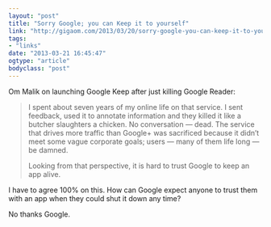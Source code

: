 ```yaml
---
layout: "post"
title: "Sorry Google; you can Keep it to yourself"
link: "http://gigaom.com/2013/03/20/sorry-google-you-can-keep-it-to-yourself/?utm_source=loopinsight.com&utm_medium=referral&utm_campaign=Feed%3A+loopinsight%2FKqJb+%28The+Loop%29"
tags: 
- "links"
date: "2013-03-21 16:45:47"
ogtype: "article"
bodyclass: "post"
---
```


Om Malik on launching Google Keep after just killing Google Reader:

> I spent about seven years of my online life on that service. I sent feedback, used it to annotate information and they killed it like a butcher slaughters a chicken. No conversation — dead. The service that drives more traffic than Google+ was sacrificed because it didn’t meet some vague corporate goals; users — many of them life long — be damned.
> 
> Looking from that perspective, it is hard to trust Google to keep an app alive.

I have to agree 100% on this. How can Google expect anyone to trust them with an app when they could shut it down any time?

No thanks Google.